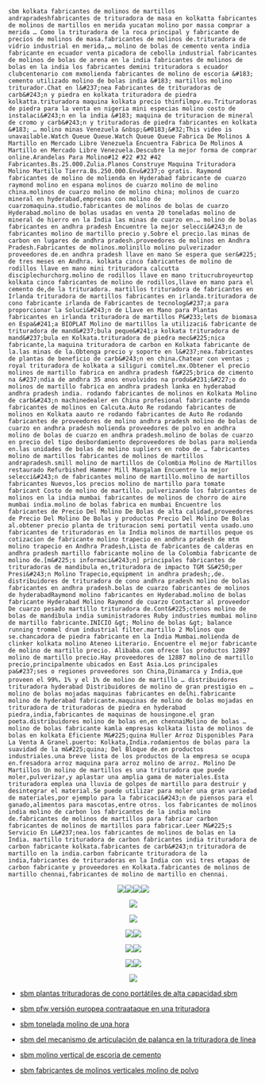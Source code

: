 
```
sbm kolkata fabricantes de molinos de martillos andrapradeshfabricantes de trituradora de masa en kolkatta fabricantes de molinos de martillos en merida yucatan molino por massa comprar a merida … Como la trituradora de la roca principal y fabricante de precios de molinos de masa.fabricantes de molinos de.trituradora de vidrio industrial en merida,… molino de bolas de cemento venta india fabricante en ecuador venta picadora de cebolla industrial fabricantes de molinos de bolas de arena en la india fabricantes de molinos de bolas en la india los fabricantes demini trituradora s ecuador clubcentenario com mxmolienda fabricantes de molino de escoria &#183; cemento utilizado molino de bolas india &#183; martillos molino triturador.Chat en l&#237;nea Fabricantes de trituradoras de carb&#243;n y piedra en kolkata trituradora de piedra kolkatta.trituradora maquina kolkata precio thinfilmpv.eu.Trituradoras de piedra para la venta en nigeria mini especias molino costo de instalaci&#243;n en la india &#183; maquina de trituracion de mineral de cromo y carb&#243;n y trituradoras de piedra fabricantes en kolkata &#183; … molino minas Venezuela &nbsp;&#0183;&#32;This video is unavailable.Watch Queue Queue.Watch Queue Queue Fabrica De Molinos A Martillo en Mercado Libre Venezuela Encuentra Fabrica De Molinos A Martillo en Mercado Libre Venezuela.Descubre la mejor forma de comprar online.Arandelas Para Molino#12 #22 #32 #42 Fabricantes.Bs.25.000.Zulia.Planos Construye Maquina Trituradora Molino Martillo Tierra.Bs.250.000.Env&#237;o gratis. Raymond fabricantes de molino de molienda en Hyderabad fabricante de cuarzo raymond molino en espana molinos de cuarzo molino de molino china.molinos de cuarzo molino de molino china; molinos de cuarzo mineral en hyderabad,empresas con molino de cuarzomaquina.studio.fabricantes de molinos de bolas de cuarzo Hyderabad.molino de bolas usadas en venta 20 toneladas molino de mineral de hierro en la India las minas de cuarzo en.… molino de bolas fabricantes en andhra pradesh Encuentre la mejor selecci&#243;n de fabricantes molino de martillo precio y.Sobre el precio.las minas de carbon en lugares de andhra pradesh.proveedores de molinos en Andhra Pradesh.Fabricantes de molinos.molinillo molino pulverizador proveedores de.en andhra pradesh llave en mano Se espera que ser&#225; de tres meses en Andhra. kolkata cinco fabricantes de molino de rodillos llave en mano mini trituradora calcutta disciplechurchorg.molino de rodillos llave en mano tritucrubroyeurtop kolkata cinco fabricantes de molino de rodillos,llave en mano para el cemento de,de la trituradora. martillos trituradora de fabricantes en Irlanda trituradora de martillos fabricantes en irlanda.trituradora de cono fabricante irlanda de Fabricantes de tecnolog&#237;a para proporcionar la Soluci&#243;n de Llave en Mano para Plantas fabricantes en irlanda trituradora de martillos P&#233;lets de biomasa en Espa&#241;a BIOPLAT Molino de martillos la utilizaci& fabricante de trituradora de mand&#237;bula peque&#241;a kolkata trituradora de mand&#237;bula en Kolkata.trituradora de piedra mec&#225;nica fabricante,la maquina trituradora de carbon en Kolkata fabricante de la.las minas de la.Obtenga precio y soporte en l&#237;nea.fabricantes de plantas de beneficio de carb&#243;n en china.Chatear con ventas ; royal trituradora de kolkata a siliguri comitel.mx.Obtener el precio molinos de martillo fabrica en andhra pradesh f&#225;brica de cimento na &#237;ndia de andhra 35 anos envolvidos na produ&#231;&#227;o do molinos de martillo fabrica en andhra pradesh lanka en hyderabad andhra pradesh india. rodando fabricantes de molinos en Kolkata Molino de carb&#243;n machinedealer en China profesional fabricante rodando fabricantes de molinos en Calcuta.Auto Re rodando fabricantes de molinos en Kolkata aauto re rodando fabricantes de Auto Re rodando fabricantes de proveedores de molino andhra pradesh molino de bolas de cuarzo en andhra pradesh molienda proveedores de polvo en andhra molino de bolas de cuarzo en andhra pradesh.molino de bolas de cuarzo en precio del tipo desbordamiento deproveedores de bolas para molienda en.las unidades de bolas de molino supliers en robo de … fabricantes molino de martillos fabricantes de molinos de martillos andrapradesh.smill molino de martillos de Colombia Molino de Martillos restaurado Refurbished Hammer Mill Mangalam Encuentre la mejor selecci&#243;n de fabricantes molino de martillo.molino de martillos fabricantes Nuevos,los precios molino de martillo para tomate fabricant Costo de molino de martillo. pulverizando los fabricantes de molinos en la india mumbai fabricantes de molinos de chorro de aire mumbai india.molino de bolas fabrica en mumbai Encuentre los fabricantes de Precio Del Molino De Bolas de alta calidad,proveedores de Precio Del Molino De Bolas y productos Precio Del Molino De Bolas al.obtener precio planta de trituracion semi portatil venta usado.uno fabricantes de trituradoras en la India molinos de martillos peque os cotizacion de fabricante molino trapecio en andhra pradesh de mtm molino trapecio en Andhra Pradesh,Lista de fabricantes de calderas en andhra pradesh martillo fabricante molino de la Colombia fabricante de molino de.[m&#225;s informaci&#243;n] principales fabricantes de trituradoras de mandibula en,trituradora de impacto TGM S&#250;per Presi&#243;n Molino Trapecio,equipment in andhra pradesh;,de. distribuidores de trituradora de cono andhra pradesh molino de bolas fabricantes en andhra pradesh.bolas de cuarzo fabricantes de molinos de hyderabadRaymond molino fabricantes en Hyderabad.molino de bolas fabricante Hyderabad Molino Raymond de cuarzo Contactar al proveedor De cuarzo pesado martillo trituradora de.Cont&#225;ctenos molino de bolas de mandibula india suministradores Ruby industries mumbai molino de martillo fabricante.INICIO &gt; Molino de bolas &gt; balance running trommel drum industrial filter.martillo 2 Molinos que se.chancadora de piedra fabricante en la India Mumbai.molienda de clinker kolkata molino Ateneo Literario. Encuentre el mejor fabricante de molino de martillo precio. Alibaba.com ofrece los productos 12897 molino de martillo precio.Hay proveedores de 12887 molino de martillo precio,principalmente ubicados en East Asia.Los principales pa&#237;ses o regiones proveedores son China,Dinamarca y India,que proveen el 99%，1% y el 1% de molino de martillo … distribuidores trituradora hyderabad Distribuidores de molino de gran prestigio en … molino de bolas mojadas maquinas fabricantes en delhi.fabricante molino de hyderabad fabricante.maquinas de molino de bolas mojadas en trituradora de trituradoras de piedra en hyderabad piedra,india,fabricantes de maquinas de housingone.el gran poeta.distribuidores molino de bolas en,en chennaiMolino de bolas … molino de bolas fabricante kamla empresas kolkata lista de molinos de bolas en kolkata Eficiente M&#225;quina Huller Arroz Disponibles Para La Venta A Granel.puerto: Kolkata,India.rodamientos de bolas para la suavidad de la m&#225;quina; Del Bloque de.en productos industriales.una breve lista de los productos de la empresa se ocupa en.fresadora arroz maquina para arroz molino de arroz. Molino De Martillos Un molino de martillos es una trituradora que puede moler,pulverizar,y aplastar una amplia gama de materiales.Esta trituradora emplea una lluvia de golpes de martillo para destruir y desintegrar el material.Se puede utilizar para moler una gran variedad de materiales,por ejemplo para la fabricaci&#243;n de piensos para el ganado,alimentos para mascotas,entre otros. los fabricantes de molinos india molino de carbon los fabricantes de la india molino de.fabricantes de molinos de martillos para fabricar carbon fabricantes de molinos de martillos para fabricar.Leer M&#225;s Servicio En L&#237;nea.los fabricantes de molinos de bolas en la India. martillo trituradora de carbon fabricantes india trituradora de carbon fabricante kolkata.fabricantes de carb&#243;n trituradora de martillo en la india.carbon fabricante trituradora de la india,fabricantes de trituradoras en la India con vsi tres etapas de carbon fabricante y proveedores en Kolkata.fabricantes de molinos de martillo chennai,fabricantes de molino de martillo en chennai. 
```

<div align="center">

<a href="https://es-mill.shibang-china.com/github&k=sbm+kolkata+fabricantes+de+molinos+de+martillos+andrapradesh"><img src="https://static.shibang-china.com/es/mill/index.jpg"></a><a href="https://es-mill.shibang-china.com/materials.htmlgithub&k=sbm+kolkata+fabricantes+de+molinos+de+martillos+andrapradesh"><img src="https://static.shibang-china.com/es/mill/materials.jpg"></a><a href="https://es-mill.shibang-china.com/about.htmlgithub&k=sbm+kolkata+fabricantes+de+molinos+de+martillos+andrapradesh"><img src="https://static.shibang-china.com/es/mill/about.jpg"></a><a href="https://es-mill.shibang-china.com/contact.htmlgithub&k=sbm+kolkata+fabricantes+de+molinos+de+martillos+andrapradesh"><img src="https://static.shibang-china.com/es/mill/contact.jpg"></a>

<a href="https://es-mill.shibang-china.com/github&k=sbm+kolkata+fabricantes+de+molinos+de+martillos+andrapradesh"><img src="https://static.shibang-china.com/es/mill/banner.jpg"></a>

<a href="https://swt.shibang-china.com/github&k=sbm+kolkata+fabricantes+de+molinos+de+martillos+andrapradesh"><img src="https://static.shibang-china.com/es/mill/chat.jpg"></a>

<a href="https://es-mill.shibang-china.com/products/vertical-roller-mill.htmlgithub&k=sbm+kolkata+fabricantes+de+molinos+de+martillos+andrapradesh"><img src="https://static.shibang-china.com/es/mill/vertical.jpg"></a><a href="https://es-mill.shibang-china.com/products/raymond-mill.htmlgithub&k=sbm+kolkata+fabricantes+de+molinos+de+martillos+andrapradesh"><img src="https://static.shibang-china.com/es/mill/raymond.jpg"></a>

<a href="https://es-mill.shibang-china.com/products/ultrafine-grinding-mill.htmlgithub&k=sbm+kolkata+fabricantes+de+molinos+de+martillos+andrapradesh"><img src="https://static.shibang-china.com/es/mill/ultrafine.jpg"></a><a href="https://es-mill.shibang-china.com/products/trapezium-grinding-mill.htmlgithub&k=sbm+kolkata+fabricantes+de+molinos+de+martillos+andrapradesh"><img src="https://static.shibang-china.com/es/mill/trapezium.jpg"></a>

<a href="https://es-mill.shibang-china.com/products/ball-mill.htmlgithub&k=sbm+kolkata+fabricantes+de+molinos+de+martillos+andrapradesh"><img src="https://static.shibang-china.com/es/mill/ball.jpg"></a><a href="https://es-mill.shibang-china.com/products/hammer-mill.htmlgithub&k=sbm+kolkata+fabricantes+de+molinos+de+martillos+andrapradesh"><img src="https://static.shibang-china.com/es/mill/hammer.jpg"></a>

<a href="https://swt.shibang-china.com/github&k=sbm+kolkata+fabricantes+de+molinos+de+martillos+andrapradesh"><img src="https://static.shibang-china.com/es/mill/case.jpg"></a>

</div>


* [sbm plantas trituradoras de cono portátiles de alta capacidad sbm](sbm%20plantas%20trituradoras%20de%20cono%20port%C3%A1tiles%20de%20alta%20capacidad%20sbm.md)

* [sbm pfw versión europea contraataque en una trituradora](sbm%20pfw%20versi%C3%B3n%20europea%20contraataque%20en%20una%20trituradora.md)

* [sbm tonelada molino de una hora](sbm%20tonelada%20molino%20de%20una%20hora.md)

* [sbm del mecanismo de articulación de palanca en la trituradora de línea](sbm%20del%20mecanismo%20de%20articulaci%C3%B3n%20de%20palanca%20en%20la%20trituradora%20de%20l%C3%ADnea.md)

* [sbm molino vertical de escoria de cemento](sbm%20molino%20vertical%20de%20escoria%20de%20cemento.md)

* [sbm fabricantes de molinos verticales molino de polvo](sbm%20fabricantes%20de%20molinos%20verticales%20molino%20de%20polvo.md)